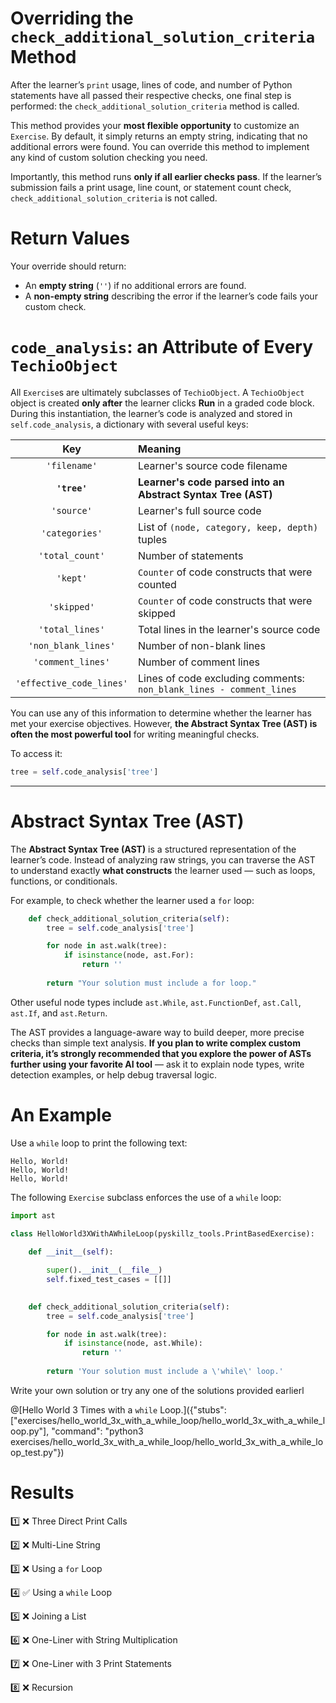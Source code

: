 # Overriding the `check_additional_solution_criteria` Method

After the learner’s `print` usage, lines of code, and number of Python statements have all passed their respective checks, one final step is performed: the `check_additional_solution_criteria` method is called.

This method provides your **most flexible opportunity** to customize an `Exercise`. By default, it simply returns an empty string, indicating that no additional errors were found. You can override this method to implement any kind of custom solution checking you need.

Importantly, this method runs **only if all earlier checks pass**. If the learner’s submission fails a print usage, line count, or statement count check, `check_additional_solution_criteria` is not called.

# Return Values

Your override should return:

* An **empty string** (`''`) if no additional errors are found.
* A **non-empty string** describing the error if the learner’s code fails your custom check.

# `code_analysis`: an Attribute of Every `TechioObject`

All `Exercise`s are ultimately subclasses of `TechioObject`. A `TechioObject` object is created **only after** the learner clicks **Run** in a graded code block. During this instantiation, the learner’s code is analyzed and stored in `self.code_analysis`, a dictionary with several useful keys:

|            Key           | Meaning                                                             |
| :----------------------: | :------------------------------------------------------------------ |
|       `'filename'`       | Learner's source code filename                                      |
|       **`'tree'`**       | **Learner's code parsed into an Abstract Syntax Tree (AST)**        |
|        `'source'`        | Learner's full source code                                          |
|      `'categories'`      | List of `(node, category, keep, depth)` tuples                      |
|      `'total_count'`     | Number of statements                                                |
|         `'kept'`         | `Counter` of code constructs that were counted                      |
|        `'skipped'`       | `Counter` of code constructs that were skipped                      |
|      `'total_lines'`     | Total lines in the learner's source code                            |
|    `'non_blank_lines'`   | Number of non-blank lines                                           |
|     `'comment_lines'`    | Number of comment lines                                             |
| `'effective_code_lines'` | Lines of code excluding comments: `non_blank_lines - comment_lines` |

You can use any of this information to determine whether the learner has met your exercise objectives. However, **the Abstract Syntax Tree (AST) is often the most powerful tool** for writing meaningful checks.

To access it:

```python
tree = self.code_analysis['tree']
```

---

# Abstract Syntax Tree (AST)

The **Abstract Syntax Tree (AST)** is a structured representation of the learner’s code. Instead of analyzing raw strings, you can traverse the AST to understand exactly **what constructs** the learner used — such as loops, functions, or conditionals.

For example, to check whether the learner used a `for` loop:

```python
    def check_additional_solution_criteria(self):
        tree = self.code_analysis['tree']

        for node in ast.walk(tree):
            if isinstance(node, ast.For):
                return ''
        
        return "Your solution must include a for loop."
```

Other useful node types include `ast.While`, `ast.FunctionDef`, `ast.Call`, `ast.If`, and `ast.Return`.

The AST provides a language-aware way to build deeper, more precise checks than simple text analysis. **If you plan to write complex custom criteria, it’s strongly recommended that you explore the power of ASTs further using your favorite AI tool** — ask it to explain node types, write detection examples, or help debug traversal logic.

# An Example

Use a `while` loop to print the following text:

```text
Hello, World!
Hello, World!
Hello, World!
```

The following `Exercise` subclass enforces the use of a `while` loop:

```python
import ast

class HelloWorld3XWithAWhileLoop(pyskillz_tools.PrintBasedExercise):
    
    def __init__(self):

        super().__init__(__file__)
        self.fixed_test_cases = [[]]

    
    def check_additional_solution_criteria(self):
        tree = self.code_analysis['tree']

        for node in ast.walk(tree):
            if isinstance(node, ast.While):
                return ''
        
        return 'Your solution must include a \'while\' loop.'
```

Write your own solution or try any one of the solutions provided earlierl

@[Hello World 3 Times with a `while` Loop.]({"stubs": ["exercises/hello_world_3x_with_a_while_loop/hello_world_3x_with_a_while_loop.py"], "command": "python3 exercises/hello_world_3x_with_a_while_loop/hello_world_3x_with_a_while_loop_test.py"})


# Results

1️⃣ ❌ Three Direct Print Calls

2️⃣ ❌ Multi-Line String

3️⃣ ❌ Using a `for` Loop

4️⃣ ✅ Using a `while` Loop

5️⃣ ❌ Joining a List

6️⃣ ❌ One-Liner with String Multiplication

7️⃣ ❌ One-Liner with 3 Print Statements

8️⃣ ❌ Recursion
